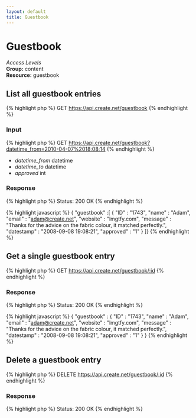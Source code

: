 ```yaml
---
layout: default
title: Guestbook
---
```


Guestbook
=============

*Access Levels*    
__Group:__ content     
__Resource:__ guestbook

List all guestbook entries
--------------------------

{% highlight php %}
GET 	https://api.create.net/guestbook
{% endhighlight %}

### Input

{% highlight php %}
GET 	https://api.create.net/guestbook?datetime_from=2010-04-07%2018:08:14
{% endhighlight %}

* *datetime_from* datetime
* *datetime_to* datetime
* *approved* int

### Response

{% highlight php %}
Status: 200 OK
{% endhighlight %}

{% highlight javascript %}
{ "guestbook" :[
	{
		"ID" : "1743",
		"name" : "Adam",
		"email" : "adam@create.net",
		"website" : "lmgtfy.com",
		"message" : "Thanks for the advice on the fabric colour, it matched perfectly.",
		"datestamp" : "2008-09-08 19:08:21",
		"approved" : "1"
	}
]}
{% endhighlight %}

Get a single guestbook entry
----------------------------

{% highlight php %}
GET 	https://api.create.net/guestbook/:id
{% endhighlight %}

### Response

{% highlight php %}
Status: 200 OK
{% endhighlight %}

{% highlight javascript %}
{ "guestbook" :
	{
		"ID" : "1743",
		"name" : "Adam",
		"email" : "adam@create.net",
		"website" : "lmgtfy.com",
		"message" : "Thanks for the advice on the fabric colour, it matched perfectly.",
		"datestamp" : "2008-09-08 19:08:21",
		"approved" : "1"
	}
}
{% endhighlight %}

Delete a guestbook entry
------------------------

{% highlight php %}
DELETE 	https://api.create.net/guestbook/:id
{% endhighlight %}

### Response

{% highlight php %}
Status: 200 OK
{% endhighlight %}	